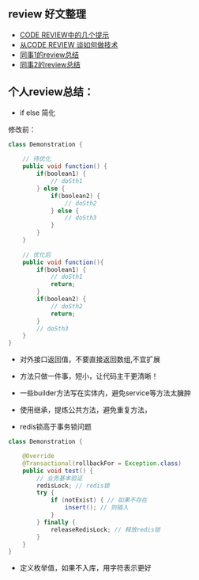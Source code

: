 ## review 好文整理
- [CODE REVIEW中的几个提示](https://coolshell.cn/articles/1302.html)
- [从CODE REVIEW 谈如何做技术](https://coolshell.cn/articles/11432.html)
- [同事1的review总结](http://671b134e.wiz03.com/share/s/1D6Nde1iPA2G2Ubs6f1kzm8B3pQwiK0YmQtG2d06T83a1fhS)
- [同事2的review总结](http://note.youdao.com/noteshare?id=068837d5dca69ddfcf41c35884de896b&sub=3FF9CB9D60424070B0B1977FE34B8EEC)


## 个人review总结：

- if else 简化

修改前：
```java
class Demonstration {
    
    // 待优化
    public void function() {
        if(boolean1) {
            // doSth1
        } else {
            if(boolean2) {
                // doSth2
            } else {
                // doSth3
            }
        }
    }
    
    // 优化后
    public void function(){
        if(boolean1) {
            // doSth1
            return;
        }
        if(boolean2) {
            // doSth2
            return;
        }
        // doSth3
    }
}
```

- 对外接口返回值，不要直接返回数组,不宜扩展

- 方法只做一件事，短小，让代码主干更清晰！

- 一些builder方法写在实体内，避免service等方法太臃肿

- 使用继承，提炼公共方法，避免重复方法，

- redis锁高于事务锁问题

```java
class Demonstration {

    @Override
    @Transactional(rollbackFor = Exception.class) 
    public void test() {
        // 业务基本验证
        redisLock; // redis锁
        try {
            if (notExist) { // 如果不存在
                insert(); // 则插入
            }
        } finally {
            releaseRedisLock; // 释放redis锁
        }
    }
}
```

- 定义枚举值，如果不入库，用字符表示更好


